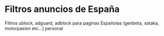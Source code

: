 # Filtros anuncios de España
Filtros ublock, adguard, adblock para paginas Españolas (genbeta, xataka, motorpasion etc...) personal
